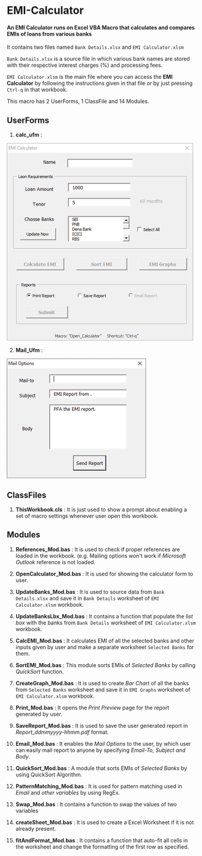 # EMI-Calculator

#### An EMI Calculator runs on Excel VBA Macro that calculates and compares EMIs of loans from various banks

It contains two files named `Bank Details.xlsx` and `EMI Calculator.xlsm`

`Bank Details.xlsx` is a source file in which various bank names are stored with their respective interest charges (%) and processing fees.

`EMI Calculator.xlsm` is the main file where you can access the **EMI Calculator** by following the instructions given in that file *or* by just pressing `Ctrl-q` in that workbook.

This macro has 2 UserForms, 1 ClassFile and 14 Modules.

## UserForms
1. **calc_ufm** : 

![EMI Calculator](calc_ufm.PNG)

2. **Mail_Ufm** :

![Mail Options](Mail_Ufm.PNG)

## ClassFiles
1. **ThisWorkbook.cls** : It is just used to show a prompt about enabling a set of macro settings whenever user open this workbook.

## Modules
1. **References_Mod.bas** : It is used to check if proper references are loaded in the workbook. (e.g. Mailing options won't work if *Microsoft Outlook* reference is not loaded.

2. **OpenCalculator_Mod.bas** : It is used for showing the calculator form to user.
3. **UpdateBanks_Mod.bas** : It is used to source data from `Bank Details.xlsx` and save it in `Bank Details` worksheet of `EMI Calculator.xlsm` workbook. 
4. **UpdateBanksLbx_Mod.bas** : It contains a function that populate the *list box* with the banks from `Bank Details` worksheet of `EMI Calculator.xlsm` workbook.

5. **CalcEMI_Mod.bas** : It calculates EMI of all the selected banks and other inputs given by user and make a separate worksheet `Selected Banks` for them.
6. **SortEMI_Mod.bas** : This module sorts EMIs of *Selected Banks* by calling *QuickSort* function.
7. **CreateGraph_Mod.bas** : It is used to create *Bar Chart* of all the banks from `Selected Banks` worksheet and save it in `EMI Graphs` worksheet of `EMI Calculator.xlsm` workbook.

8. **Print_Mod.bas** : It opens the *Print Preview* page for the report generated by user.
9. **SaveReport_Mod.bas** : It is used to save the user generated report in *Report_ddmmyyyy-hhmm.pdf* format.
10. **Email_Mod.bas** : It enables the *Mail Options* to the user, by which user can easily mail report to anyone by specifying *Email-To, Subject and Body*.

11. **QuickSort_Mod.bas** : A module that sorts EMIs of *Selected Banks* by using QuickSort Algorithm.
12. **PatternMatching_Mod.bas** : It is used for pattern matching used in *Email* and *other variables* by using RegEx.
13. **Swap_Mod.bas** : It contains a function to swap the values of two variables
14. **createSheet_Mod.bas** : It is used to create a Excel Worksheet if it is not already present.
15. **fitAndFormat_Mod.bas** : It contains a function that auto-fit all cells in the worksheet and change the formatting of the first row as specified.
